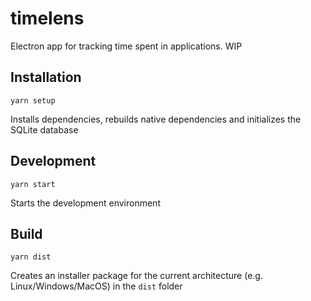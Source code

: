 # timelens

Electron app for tracking time spent in applications. WIP

## Installation

```
yarn setup
```

Installs dependencies, rebuilds native dependencies and initializes the SQLite database

## Development

```
yarn start
```

Starts the development environment

## Build

```
yarn dist
```

Creates an installer package for the current architecture (e.g. Linux/Windows/MacOS) in the `dist` folder
